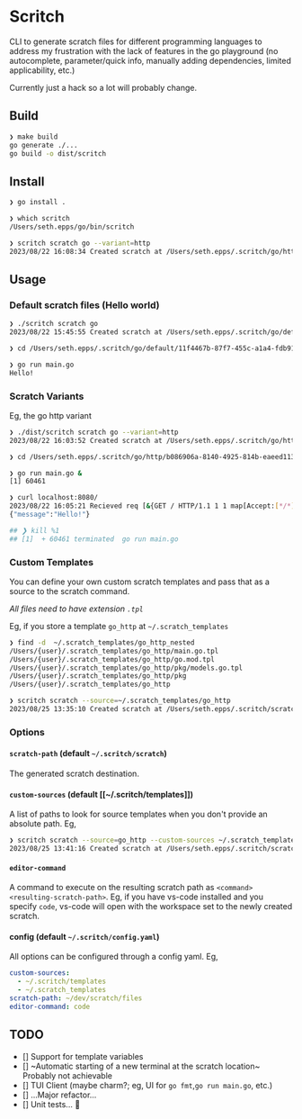 # Scritch
CLI to generate scratch files for different programming languages to address my frustration with the lack of features in the go playground (no autocomplete, parameter/quick info, manually adding dependencies, limited applicability, etc.)

Currently just a hack so a lot will probably change.

## Build
```sh
❯ make build
go generate ./...
go build -o dist/scritch
```

## Install
```sh
❯ go install .

❯ which scritch
/Users/seth.epps/go/bin/scritch

❯ scritch scratch go --variant=http
2023/08/22 16:08:34 Created scratch at /Users/seth.epps/.scritch/go/http/0e584181-8c34-4153-9a72-3c6dccbeb0bc
```

## Usage
### Default scratch files (Hello world)
```sh
❯ ./scritch scratch go
2023/08/22 15:45:55 Created scratch at /Users/seth.epps/.scritch/go/default/11f4467b-87f7-455c-a1a4-fdb91a4c7afd

❯ cd /Users/seth.epps/.scritch/go/default/11f4467b-87f7-455c-a1a4-fdb91a4c7afd

❯ go run main.go
Hello!
```

### Scratch Variants
Eg, the go http variant
```sh
❯ ./dist/scritch scratch go --variant=http
2023/08/22 16:03:52 Created scratch at /Users/seth.epps/.scritch/go/http/b086906a-8140-4925-814b-eaeed1130ffe

❯ cd /Users/seth.epps/.scritch/go/http/b086906a-8140-4925-814b-eaeed1130ffe

❯ go run main.go &
[1] 60461

❯ curl localhost:8080/
2023/08/22 16:05:21 Recieved req [&{GET / HTTP/1.1 1 1 map[Accept:[*/*] User-Agent:[curl/8.1.2]] {} <nil> 0 [] false localhost:8080 map[] map[] <nil> map[] 127.0.0.1:58186 / <nil> <nil> <nil> 0x140000e21e0}]
{"message":"Hello!"}

## ❯ kill %1
## [1]  + 60461 terminated  go run main.go
```

### Custom Templates
You can define your own custom scratch templates and pass that as a source to the scratch command.

_All files need to have extension `.tpl`_

Eg, if you store a template `go_http` at `~/.scratch_templates`
```sh
❯ find -d  ~/.scratch_templates/go_http_nested
/Users/{user}/.scratch_templates/go_http/main.go.tpl
/Users/{user}/.scratch_templates/go_http/go.mod.tpl
/Users/{user}/.scratch_templates/go_http/pkg/models.go.tpl
/Users/{user}/.scratch_templates/go_http/pkg
/Users/{user}/.scratch_templates/go_http

❯ scritch scratch --source=~/.scratch_templates/go_http
2023/08/25 13:35:10 Created scratch at /Users/seth.epps/.scritch/scratch/go_http/708ebf03-6538-47a8-b9e3-0e36e8fb033b
```

### Options

#### `scratch-path` (default `~/.scritch/scratch`)
The generated scratch destination.

#### `custom-sources` (default [[~/.scritch/templates]])
A list of paths to look for source templates when you don't provide an absolute path. Eg,
```sh
❯ scritch scratch --source=go_http --custom-sources ~/.scratch_templates
2023/08/25 13:41:16 Created scratch at /Users/seth.epps/.scritch/scratch/go_http/645d0805-0023-4c2d-9053-f9406c65d5f7
```


#### `editor-command`
A command to execute on the resulting scratch path as `<command> <resulting-scratch-path>`.
Eg, if you have vs-code installed and you specify `code`, vs-code will open with the workspace
set to the newly created scratch.

#### config (default `~/.scritch/config.yaml`)
All options can be configured through a config yaml. Eg,

```yaml
custom-sources:
  - ~/.scritch/templates
  - ~/.scratch_templates
scratch-path: ~/dev/scratch/files
editor-command: code
```

## TODO
 - [] Support for template variables
 - [] ~Automatic starting of a new terminal at the scratch location~ Probably not achievable
 - [] TUI Client (maybe charm?; eg, UI for `go fmt`,`go run main.go`, etc.)
 - [] ...Major refactor...
 - [] Unit tests... 😬